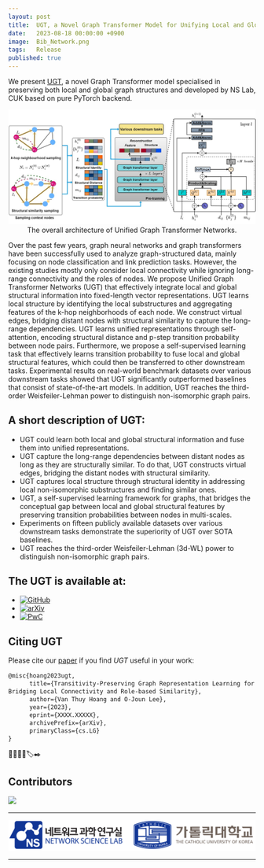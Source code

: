 ```yaml
---
layout: post
title:  UGT, a Novel Graph Transformer Model for Unifying Local and Global Graph Structural Features
date:   2023-08-18 00:00:00 +0900
image:  Bib_Network.png
tags:   Release
published: true
---
```


We present [UGT](https://github.com/NSLab-CUK/Unified-Graph-Transformer), a novel Graph Transformer model specialised in preserving both local and global graph structures and developed by NS Lab, CUK based on pure PyTorch backend.

<p align="center">
  <img src="/images/UGT.jpg" alt="Graph Transformer Architecture" width="800">
  <br>
  <b></b> The overall architecture of Unified Graph Transformer Networks.
</p>

Over the past few years, graph neural networks and graph transformers have been successfully used to analyze graph-structured data, mainly focusing on node classification and link prediction tasks. However, the existing studies mostly only consider local connectivity while ignoring long-range connectivity and the roles of nodes. We propose Unified Graph Transformer Networks (UGT) that effectively integrate local and global structural information into fixed-length vector representations. UGT learns local structure by identifying the local substructures and aggregating features of the k-hop neighborhoods of each node. We construct virtual edges, bridging distant nodes with structural similarity to capture the long-range dependencies. UGT learns unified representations through self-attention, encoding structural distance and p-step transition probability between node pairs. Furthermore, we propose a self-supervised learning task that effectively learns transition probability to fuse local and global structural features, which could then be transferred to other downstream tasks. Experimental results on real-world benchmark datasets over various downstream tasks showed that UGT significantly outperformed baselines that consist of state-of-the-art models. In addition, UGT reaches the third-order Weisfeiler-Lehman power to distinguish non-isomorphic graph pairs.


## A short description of UGT:

- UGT could learn both local and global structural information and fuse them into unified representations.
- UGT capture the long-range dependencies between distant nodes as long as they are structurally similar. To do that, UGT constructs virtual edges, bridging the distant nodes with structural similarity. 
- UGT captures local structure through structural identity in addressing local non-isomorphic substructures and finding similar ones.
- UGT, a self-supervised learning framework for graphs, that bridges the conceptual gap between local and global structural features by preserving transition probabilities between nodes in multi-scales.
- Experiments on fifteen publicly available datasets over various downstream tasks demonstrate the superiority of UGT over SOTA baselines.
- UGT reaches the third-order Weisfeiler-Lehman (3d-WL) power to distinguish non-isomorphic graph pairs.

## The UGT is available at:
* [![GitHub](https://img.shields.io/badge/GitHub-Data%20&%20Code-9B9B9B?style=flat-square&logo=GitHub)](https://github.com/NSLab-CUK/Unified-Graph-Transformer)
* [![arXiv](https://img.shields.io/badge/arXiv-XXXX.XXXXX-b31b1b?style=flat-square&logo=arxiv&logoColor=red)](https://arxiv.org)
* [![PwC](https://custom-icon-badges.demolab.com/badge/Papers%20With%20Code-UGT-21CBCE?style=flat-square&logo=paperswithcode)](https://paperswithcode.com/)

## Citing UGT

Please cite our [paper](https://arxiv.org/) if you find *UGT* useful in your work:
```
@misc{hoang2023ugt,
      title={Transitivity-Preserving Graph Representation Learning for Bridging Local Connectivity and Role-based Similarity}, 
      author={Van Thuy Hoang and O-Joun Lee},
      year={2023},
      eprint={XXXX.XXXXX},
      archivePrefix={arXiv},
      primaryClass={cs.LG}
}
```

:page_facing_up::woman_technologist::bookmark_tabs::label::black_nib:	

## Contributors

<a href="https://github.com/NSLab-CUK/Unified-Graph-Transformer/graphs/contributors">
  <img src="https://contrib.rocks/image?repo=NSLab-CUK/Unified-Graph-Transformer" />
</a>

***

<a href="https://nslab-cuk.github.io/"><img src="https://github.com/NSLab-CUK/NSLab-CUK/raw/main/Logo_Dual_Wide.png"/></a>

***

